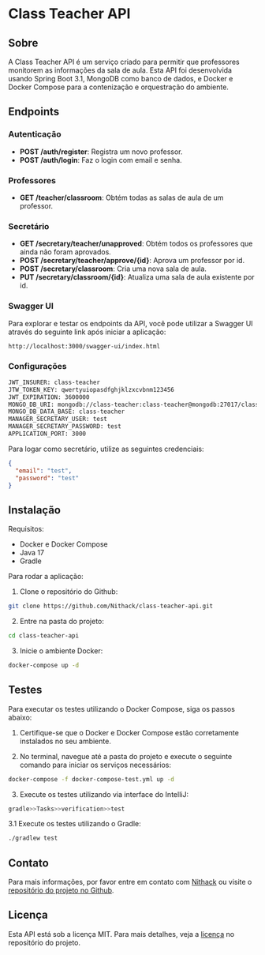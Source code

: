 # Class Teacher API

## Sobre

A Class Teacher API é um serviço criado para permitir que professores monitorem as informações da sala de aula. Esta API
foi desenvolvida usando Spring Boot 3.1, MongoDB como banco de dados, e Docker e Docker Compose para a contenização e
orquestração do ambiente.

## Endpoints

### Autenticação

* **POST /auth/register**: Registra um novo professor.
* **POST /auth/login**: Faz o login com email e senha.

### Professores

* **GET /teacher/classroom**: Obtém todas as salas de aula de um professor.

### Secretário

* **GET /secretary/teacher/unapproved**: Obtém todos os professores que ainda não foram aprovados.
* **POST /secretary/teacher/approve/{id}**: Aprova um professor por id.
* **POST /secretary/classroom**: Cria uma nova sala de aula.
* **PUT /secretary/classroom/{id}**: Atualiza uma sala de aula existente por id.

### Swagger UI

Para explorar e testar os endpoints da API, você pode utilizar a Swagger UI através do seguinte link após iniciar a
aplicação:

```
http://localhost:3000/swagger-ui/index.html
```

### Configurações

```bash
JWT_INSURER: class-teacher
JTW_TOKEN_KEY: qwertyuiopasdfghjklzxcvbnm123456
JWT_EXPIRATION: 3600000
MONGO_DB_URI: mongodb://class-teacher:class-teacher@mongodb:27017/class-teacher?authSource=admin
MONGO_DB_DATA_BASE: class-teacher
MANAGER_SECRETARY_USER: test
MANAGER_SECRETARY_PASSWORD: test
APPLICATION_PORT: 3000
```

Para logar como secretário, utilize as seguintes credenciais:

```json
{
  "email": "test",
  "password": "test"
}
```

## Instalação

Requisitos:

* Docker e Docker Compose
* Java 17
* Gradle

Para rodar a aplicação:

1. Clone o repositório do Github:

```bash
git clone https://github.com/Nithack/class-teacher-api.git
```

2. Entre na pasta do projeto:

```bash
cd class-teacher-api
```

3. Inicie o ambiente Docker:

```bash
docker-compose up -d
```

## Testes

Para executar os testes utilizando o Docker Compose, siga os passos abaixo:

1. Certifique-se que o Docker e Docker Compose estão corretamente instalados no seu ambiente.

2. No terminal, navegue até a pasta do projeto e execute o seguinte comando para iniciar os serviços necessários:

```bash
docker-compose -f docker-compose-test.yml up -d
```

3. Execute os testes utilizando via interface do IntelliJ:

```bash
gradle>>Tasks>>verification>>test
```

3.1 Execute os testes utilizando o Gradle:

```bash
./gradlew test
```

## Contato

Para mais informações, por favor entre em contato com [Nithack](mailto:andreynithack@gmail.com) ou visite
o [repositório do projeto no Github](https://github.com/Nithack).

## Licença

Esta API está sob a licença MIT. Para mais detalhes, veja
a [licença](https://github.com/Nithack/class-teacher-api/blob/main/LICENSE) no repositório do projeto.